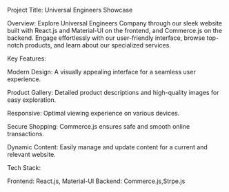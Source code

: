 Project Title: Universal Engineers Showcase

Overview:
Explore Universal Engineers Company through our sleek website built with React.js and Material-UI on the frontend, and Commerce.js on the backend. Engage effortlessly with our user-friendly interface, browse top-notch products, and learn about our specialized services.

Key Features:

Modern Design:
A visually appealing interface for a seamless user experience.

Product Gallery:
Detailed product descriptions and high-quality images for easy exploration.

Responsive:
Optimal viewing experience on various devices.

Secure Shopping:
Commerce.js ensures safe and smooth online transactions.

Dynamic Content:
Easily manage and update content for a current and relevant website.

Tech Stack:

Frontend: React.js, Material-UI
Backend: Commerce.js,Strpe.js
